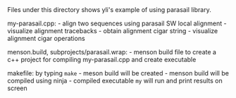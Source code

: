 
##
Files under this directory shows yli's example of using parasail library.

my-parasail.cpp:
    - align two sequences using parasail SW local alignment
    - visualize alignment tracebacks
    - obtain alignment cigar string
    - visualize alignment cigar operations

menson.build, subprojects/parasail.wrap:
    - menson build file to create a c++ project for compiling my-parasail.cpp and create executable

makefile: by typing `make`
    - meson build will be created
    - menson build will be compiled using ninja 
    - compiled executable `my` will run and print results on screen
